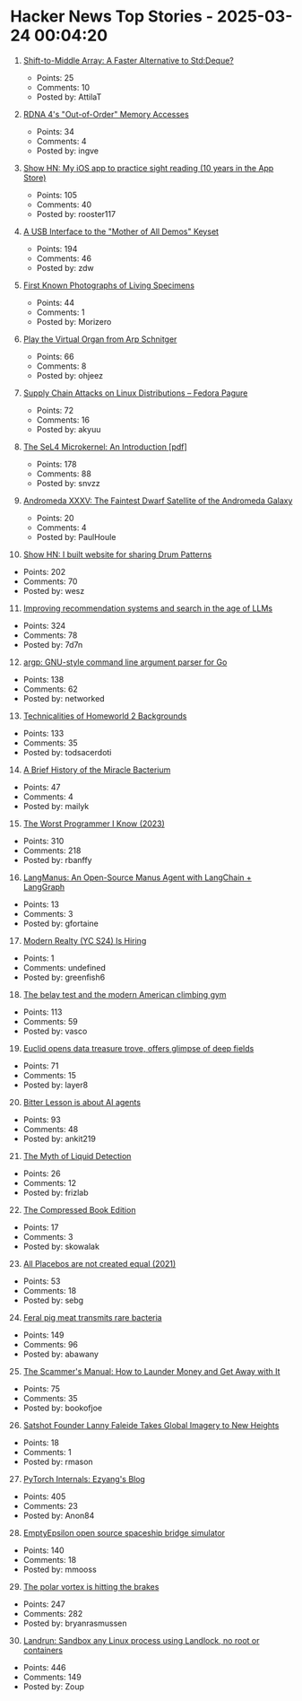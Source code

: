 # Hacker News Top Stories - 2025-03-24 00:04:20

1. [Shift-to-Middle Array: A Faster Alternative to Std:Deque?](https://github.com/attilatorda/Shift-To-Middle_Array)
   - Points: 25
   - Comments: 10
   - Posted by: AttilaT

2. [RDNA 4's "Out-of-Order" Memory Accesses](https://chipsandcheese.com/p/rdna-4s-out-of-order-memory-accesses)
   - Points: 34
   - Comments: 4
   - Posted by: ingve

3. [Show HN: My iOS app to practice sight reading (10 years in the App Store)](https://apps.apple.com/us/app/notes-sight-reading-trainer/id874386416)
   - Points: 105
   - Comments: 40
   - Posted by: rooster117

4. [A USB Interface to the "Mother of All Demos" Keyset](https://www.righto.com/2025/03/mother-of-all-demos-usb-keyset-interface.html)
   - Points: 194
   - Comments: 46
   - Posted by: zdw

5. [First Known Photographs of Living Specimens](https://www.inaturalist.org/projects/first-known-photographs-of-living-specimens)
   - Points: 44
   - Comments: 1
   - Posted by: Morizero

6. [Play the Virtual Organ from Arp Schnitger](https://www.orgelstadt-hamburg.de/play-arp/)
   - Points: 66
   - Comments: 8
   - Posted by: ohjeez

7. [Supply Chain Attacks on Linux Distributions – Fedora Pagure](https://fenrisk.com/pagure)
   - Points: 72
   - Comments: 16
   - Posted by: akyuu

8. [The SeL4 Microkernel: An Introduction [pdf]](https://sel4.systems/About/seL4-whitepaper.pdf)
   - Points: 178
   - Comments: 88
   - Posted by: snvzz

9. [Andromeda XXXV: The Faintest Dwarf Satellite of the Andromeda Galaxy](https://iopscience.iop.org/article/10.3847/2041-8213/adb433)
   - Points: 20
   - Comments: 4
   - Posted by: PaulHoule

10. [Show HN: I built website for sharing Drum Patterns](http://drumpatterns.onether.com)
   - Points: 202
   - Comments: 70
   - Posted by: wesz

11. [Improving recommendation systems and search in the age of LLMs](https://eugeneyan.com/writing/recsys-llm/)
   - Points: 324
   - Comments: 78
   - Posted by: 7d7n

12. [argp: GNU-style command line argument parser for Go](https://github.com/tdewolff/argp)
   - Points: 138
   - Comments: 62
   - Posted by: networked

13. [Technicalities of Homeworld 2 Backgrounds](https://simonschreibt.de/gat/homeworld-2-backgrounds/)
   - Points: 133
   - Comments: 35
   - Posted by: todsacerdoti

14. [A Brief History of the Miracle Bacterium](https://www.asimov.press/p/miracle-bacterium)
   - Points: 47
   - Comments: 4
   - Posted by: mailyk

15. [The Worst Programmer I Know (2023)](https://dannorth.net/the-worst-programmer/)
   - Points: 310
   - Comments: 218
   - Posted by: rbanffy

16. [LangManus: An Open-Source Manus Agent with LangChain + LangGraph](https://github.com/langmanus/langmanus)
   - Points: 13
   - Comments: 3
   - Posted by: gfortaine

17. [Modern Realty (YC S24) Is Hiring](https://www.workatastartup.com/jobs/66546)
   - Points: 1
   - Comments: undefined
   - Posted by: greenfish6

18. [The belay test and the modern American climbing gym](https://www.climbing.com/people/peter-mayfield-belay-test-modern-american-climbing-gym-history/)
   - Points: 113
   - Comments: 59
   - Posted by: vasco

19. [Euclid opens data treasure trove, offers glimpse of deep fields](https://www.esa.int/Science_Exploration/Space_Science/Euclid/Euclid_opens_data_treasure_trove_offers_glimpse_of_deep_fields)
   - Points: 71
   - Comments: 15
   - Posted by: layer8

20. [Bitter Lesson is about AI agents](https://ankitmaloo.com/bitter-lesson/)
   - Points: 93
   - Comments: 48
   - Posted by: ankit219

21. [The Myth of Liquid Detection](https://eclecticlight.co/2025/03/16/last-week-on-my-mac-the-myth-of-liquid-detection/)
   - Points: 26
   - Comments: 12
   - Posted by: frizlab

22. [The Compressed Book Edition](https://solar.lowtechmagazine.com/2025/03/the-compressed-book-edition/)
   - Points: 17
   - Comments: 3
   - Posted by: skowalak

23. [All Placebos are not created equal (2021)](https://www.samstack.io/p/all-placebos-are-not-created-equal)
   - Points: 53
   - Comments: 18
   - Posted by: sebg

24. [Feral pig meat transmits rare bacteria](https://arstechnica.com/health/2025/03/florida-man-eats-feral-pig-meat-contracts-rare-biothreat-bacteria/)
   - Points: 149
   - Comments: 96
   - Posted by: abawany

25. [The Scammer's Manual: How to Launder Money and Get Away with It](https://www.nytimes.com/2025/03/23/world/asia/cambodia-money-laundering-huione.html)
   - Points: 75
   - Comments: 35
   - Posted by: bookofjoe

26. [Satshot Founder Lanny Faleide Takes Global Imagery to New Heights](https://www.croplife.com/precision-tech/satshot/)
   - Points: 18
   - Comments: 1
   - Posted by: rmason

27. [PyTorch Internals: Ezyang's Blog](https://blog.ezyang.com/2019/05/pytorch-internals/)
   - Points: 405
   - Comments: 23
   - Posted by: Anon84

28. [EmptyEpsilon open source spaceship bridge simulator](https://daid.github.io/EmptyEpsilon/)
   - Points: 140
   - Comments: 18
   - Posted by: mmooss

29. [The polar vortex is hitting the brakes](https://www.climate.gov/news-features/blogs/polar-vortex/polar-vortex-hitting-brakes)
   - Points: 247
   - Comments: 282
   - Posted by: bryanrasmussen

30. [Landrun: Sandbox any Linux process using Landlock, no root or containers](https://github.com/Zouuup/landrun)
   - Points: 446
   - Comments: 149
   - Posted by: Zoup

